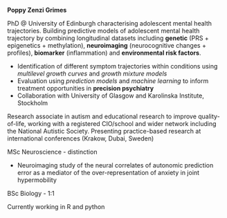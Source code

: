 **Poppy Zenzi Grimes**

PhD @ University of Edinburgh characterising adolescent mental health trajectories. Building predictive models of adolescent mental health trajectory by combining longitudinal datasets including **genetic** (PRS + epigenetics + methylation), **neuroimaging** (neurocognitive changes + profiles), **biomarker** (inflammation) and **environmental risk factors**.


- Identification of different symptom trajectories within conditions using *multilevel growth curves* and *growth mixture models*
- Evaluation using *prediction models* and *machine learning* to inform treatment opportunities in **precision psychiatry**
- Collaboration with University of Glasgow and Karolinska Institute, Stockholm

Research associate in autism and educational research to improve quality-of-life, working with a registered CIO/school and wider network including the National Autistic Society. Presenting practice-based research at international conferences (Krakow, Dubai, Sweden)


MSc Neuroscience - distinction
- Neuroimaging study of the neural correlates of autonomic prediction error as a mediator of the over-representation of anxiety in joint hypermobility

BSc Biology - 1:1


Currently working in R and python

<!---
poppyzenzi/poppyzenzi is a ✨ special ✨ repository because its `README.md` (this file) appears on your GitHub profile.
You can click the Preview link to take a look at your changes.
--->
